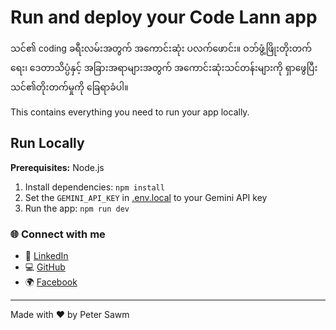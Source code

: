 # Run and deploy your Code Lann app

သင်၏ coding ခရီးလမ်းအတွက် အကောင်းဆုံး ပလက်ဖောင်း။ ဝဘ်ဖွံ့ဖြိုးတိုးတက်ရေး၊ ဒေတာသိပ္ပံနှင့် အခြားအရာများအတွက် အကောင်းဆုံးသင်တန်းများကို ရှာဖွေပြီး သင်၏တိုးတက်မှုကို ခြေရာခံပါ။

This contains everything you need to run your app locally.

## Run Locally

**Prerequisites:**  Node.js


1. Install dependencies:
   `npm install`
2. Set the `GEMINI_API_KEY` in [.env.local](.env.local) to your Gemini API key
3. Run the app:
   `npm run dev`

### 🌐 Connect with me

- 💼 [LinkedIn](https://www.linkedin.com/in/peter-sawm-06932b254/)
- 💻 [GitHub](https://github.com/petersawmtech)
- 🌍 [Facebook](https://www.facebook.com/petersawm25)

---

Made with ❤️ by Peter Sawm
